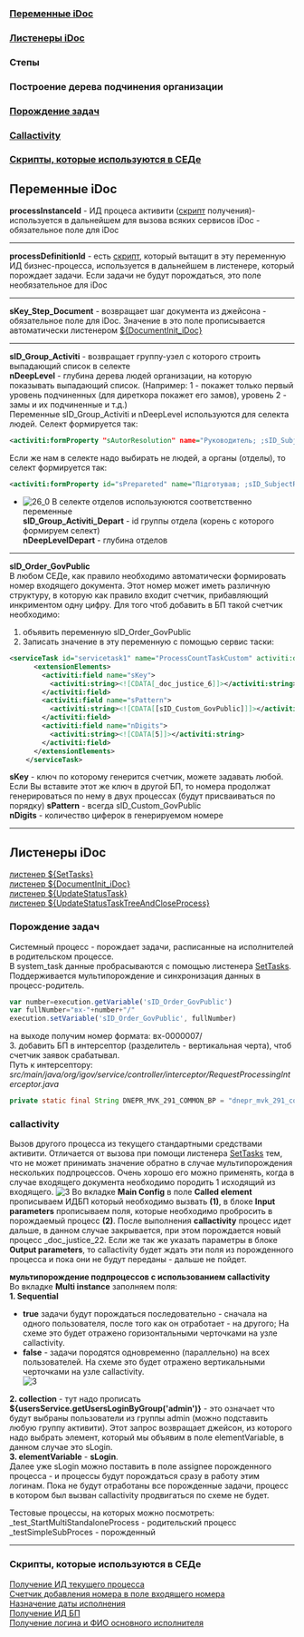 ### [Переменные iDoc](https://github.com/e-government-ua/iBP/wiki/%D0%A1%D0%AD%D0%94#%D0%9F%D0%B5%D1%80%D0%B5%D0%BC%D0%B5%D0%BD%D0%BD%D1%8B%D0%B5-idoc-1)
### [Листенеры iDoc](https://github.com/e-government-ua/iBP/wiki/%D0%A1%D0%AD%D0%94#%D0%9B%D0%B8%D1%81%D1%82%D0%B5%D0%BD%D0%B5%D1%80%D1%8B-idoc-1)
### Степы  
### Построение дерева подчинения организации
### [Порождение задач](https://github.com/e-government-ua/iBP/wiki/%D0%A1%D0%AD%D0%94/_edit#%D0%BF%D1%80%D0%BE%D1%86%D0%B5%D1%81%D1%81-system_taskbpmn)  
### [Callactivity](https://github.com/e-government-ua/iBP/wiki/%D0%A1%D0%AD%D0%94#callactivity)  
### [Скрипты, которые используются в СЕДе](https://github.com/e-government-ua/iBP/wiki/%D0%A1%D0%AD%D0%94/_edit#%D0%A1%D0%BA%D1%80%D0%B8%D0%BF%D1%82%D1%8B-%D0%BA%D0%BE%D1%82%D0%BE%D1%80%D1%8B%D0%B5-%D0%B8%D1%81%D0%BF%D0%BE%D0%BB%D1%8C%D0%B7%D1%83%D1%8E%D1%82%D1%81%D1%8F-%D0%B2-%D0%A1%D0%95%D0%94%D0%B5)  

## Переменные iDoc
**processInstanceId** - ИД процеса активити ([скрипт](https://github.com/e-government-ua/iBP/wiki/%D0%A1%D0%BA%D1%80%D0%B8%D0%BF%D1%82%D1%8B#%D0%9F%D0%BE%D0%BB%D1%83%D1%87%D0%B5%D0%BD%D0%B8%D0%B5-%D0%98%D0%94-%D1%82%D0%B5%D0%BA%D1%83%D1%89%D0%B5%D0%B3%D0%BE-%D0%BF%D1%80%D0%BE%D1%86%D0%B5%D1%81%D1%81%D0%B0) получения)- используется в дальнейшем для вызова всяких сервисов iDoc - обязательное поле для iDoc  

***

**processDefinitionId** - есть [скрипт](https://github.com/e-government-ua/iBP/wiki/%D0%A1%D0%BA%D1%80%D0%B8%D0%BF%D1%82%D1%8B#%D0%9F%D0%BE%D0%BB%D1%83%D1%87%D0%B5%D0%BD%D0%B8%D0%B5-%D0%98%D0%94-%D0%91%D0%9F), который вытащит в эту переменную ИД бизнес-процесса, используется в дальнейшем в листенере, который порождает задачи. Если задачи не будут порождаться, это поле необязательное для iDoc 

***
 
**sKey_Step_Document** - возвращает шаг документа из джейсона - обязательное поле для iDoc. Значение в это поле прописывается автоматически листенером [${DocumentInit_iDoc}](https://github.com/e-government-ua/iBP/wiki/%D0%A2%D0%B8%D0%BF%D1%8B-Listener-%D0%B8-delegateExpression#documentinit_idoc)  

***

**sID_Group_Activiti** - возвращает группу-узел с которого строить выпадающий список в селекте  
**nDeepLevel** - глубина дерева людей организации, на которую показывать выпадающий список. (Например: 1 - покажет только первый уровень подчиненных (для диреткора покажет его замов), уровень 2 - замы и их подчиненные и т.д.)  
Переменные sID_Group_Activiti и nDeepLevel используются для селекта людей. Селект формируется так:  
```xml 
<activiti:formProperty "sAutorResolution" name="Руководитель; ;sID_SubjectRole=Executor,sID_Group_Activiti=sID_Group_Activiti,nDeepLevel=nDeepLevel" type="select"></activiti:formProperty>
```		
Если же нам в селекте надо выбирать не людей, а органы (отделы), то селект формируется так:  
```xml 	 
<activiti:formProperty id="sPrepareted" name="Підготував; ;sID_SubjectRole=ExecutorDepart,sID_Group_Activiti=sID_Group_Activiti_Depart,nDeepLevel=nDeepLevelDepart" type="select" required="true"></activiti:formProperty>
```
* ![26_0](https://github.com/e-government-ua/i/blob/test-alpha/doc/bp/img/26_0.JPG)
В селекте отделов используюются соответственно переменные  
**sID_Group_Activiti_Depart** - id группы отдела (корень с которого формируем селект)  
**nDeepLevelDepart** - глубина отделов  

***

**sID_Order_GovPublic**  
В любом СЕДе, как правило необходимо автоматически формировать номер входящего документа. Этот номер может иметь различную структуру, в которую как правило входит счетчик, прибавляющий инкриментом одну цифру.
Для того чтоб добавить в БП такой счетчик необходимо:

1. объявить переменную sID_Order_GovPublic
2. Записать значение в эту переменную с помощью сервис таски:
```xml
<serviceTask id="servicetask1" name="ProcessCountTaskCustom" activiti:delegateExpression="#{ProcessCountTaskCustomListener}">
      <extensionElements>
        <activiti:field name="sKey">
          <activiti:string><![CDATA[_doc_justice_6]]></activiti:string>
        </activiti:field>
        <activiti:field name="sPattern">
          <activiti:string><![CDATA[[sID_Custom_GovPublic]]]></activiti:string>
        </activiti:field>
        <activiti:field name="nDigits">
          <activiti:string><![CDATA[5]]></activiti:string>
        </activiti:field>
      </extensionElements>
    </serviceTask>
```	
**sKey** - ключ по которому генерится счетчик, можете задавать любой. Если Вы вставите этот же ключ в другой БП, то номера продолжат генерироваться по нему в двух процессах (будут присваиваться по порядку)
**sPattern** - всегда sID_Custom_GovPublic   
**nDigits** - количество циферок в генерируемом номере

***

## Листенеры iDoc
[листенер ${SetTasks}](https://github.com/e-government-ua/iBP/wiki/%D0%A2%D0%B8%D0%BF%D1%8B-Listener-%D0%B8-delegateExpression#settasks)  
[листенер ${DocumentInit_iDoc}](https://github.com/e-government-ua/iBP/wiki/%D0%A2%D0%B8%D0%BF%D1%8B-Listener-%D0%B8-delegateExpression#documentinit_idoc)  
[листенер ${UpdateStatusTask}](https://github.com/e-government-ua/iBP/wiki/%D0%A2%D0%B8%D0%BF%D1%8B-Listener-%D0%B8-delegateExpression#updatestatustask)  
[листенер ${UpdateStatusTaskTreeAndCloseProcess}](https://github.com/e-government-ua/iBP/wiki/%D0%A2%D0%B8%D0%BF%D1%8B-Listener-%D0%B8-delegateExpression#updatestatustasktreeandcloseprocess)  

### Порождение задач
Системный процесс - порождает задачи, расписанные на исполнителей в родительском процессе.  
В system_task данные пробрасываются с помощью листенера [SetTasks](https://github.com/e-government-ua/iBP/wiki/%D0%A2%D0%B8%D0%BF%D1%8B-Listener-%D0%B8-delegateExpression#settasks). Поддерживается мультипорождение и синхронизация данных в процесс-родитель.

```javascript
var number=execution.getVariable('sID_Order_GovPublic')
var fullNumber="вх-"+number+"/"
execution.setVariable('sID_Order_GovPublic', fullNumber)
```

на выходе получим номер формата: вх-0000007/  
3. добавить БП в интерсептор (разделитель - вертикальная черта), чтоб счетчик заявок срабатывал.  
Путь к интерсептору: _src/main/java/org/igov/service/controller/interceptor/RequestProcessingInterceptor.java_
```java
private static final String DNEPR_MVK_291_COMMON_BP = "dnepr_mvk_291_common|_test_UKR_DOC|dnepr_mvk_889|justice_incoming";
```

### callactivity
Вызов другого процесса из текущего стандартными средствами активити. Отличается от вызова при помощи листенера [SetTasks](https://github.com/e-government-ua/iBP/wiki/%D0%A2%D0%B8%D0%BF%D1%8B-Listener-%D0%B8-delegateExpression#settasks) тем, что не может принимать значение обратно в случае мультипорождения нескольких подпроцессов.
Очень хорошо его можно применять, когда в случае входящего документа необходимо породить 1 исходящий из входящего.
![3](https://drive.google.com/uc?export=download&id=0B42BBpUHJK_sdmtSVzlWamhER3c)
Во вкладке **Main Config**  в поле **Called element** прописываем ИДБП который необходимо вызвать **(1)**, в блоке **Input parameters** прописываем поля, которые необходимо пробросить в порождаемый процесс **(2)**.
После выполнения **callactivity** процесс идет дальше, в данном случае закрывается, при этом порождается новый процесс _doc_justice_22.
Если же так же указать параметры в блоке **Output parameters**, то  callactivity будет ждать эти поля из порожденного процесса и пока они не будут переданы - дальше не пойдет.

**мультипорождение подпроцессов с использованием callactivity**  
Во вкладке **Multi instance** заполняем поля:   
**1. Sequential**
* **true** задачи будут порождаться последовательно - сначала на одного пользователя, после того как он отработает - на другого; На схеме это будет отражено горизонтальными черточками на узле callactivity.  
* **false** - задачи породятся одновременно (параллельно) на всех пользователей. На схеме это будет отражено вертикальными черточками на узле callactivity.  
![3](https://drive.google.com/uc?export=download&id=0B42BBpUHJK_scWk3UWtJSko4Q3M)   

**2. collection** - тут надо прописать **${usersService.getUsersLoginByGroup('admin')}** - это означает что будут выбраны пользователи из группы admin (можно подставить любую группу активити). Этот запрос возвращает джейсон, из которого надо выбрать элемент, который мы объявим в поле elementVariable, в данном случае это sLogin.  
**3. elementVariable** - **sLogin**.  
Далее уже sLogin можно поставить в поле assignee порожденного процесса - и процессы будут порождаться сразу в работу этим логинам.
Пока не будут отработаны все порожденные задачи, процесс в котором был вызван callactivity продвигаться по схеме не будет.  

Тестовые процессы, на которых можно посмотреть:  
_test_StartMultiStandaloneProcess - родительский процесс  
_testSimpleSubProces - порожденный  
***

### Скрипты, которые используются в СЕДе
[Получение ИД текущего процесса](https://github.com/e-government-ua/iBP/wiki/%D0%A1%D0%BA%D1%80%D0%B8%D0%BF%D1%82%D1%8B#%D0%9F%D0%BE%D0%BB%D1%83%D1%87%D0%B5%D0%BD%D0%B8%D0%B5-%D0%98%D0%94-%D1%82%D0%B5%D0%BA%D1%83%D1%89%D0%B5%D0%B3%D0%BE-%D0%BF%D1%80%D0%BE%D1%86%D0%B5%D1%81%D1%81%D0%B0)  
[Счетчик добавления номера в поле входящего номера](https://github.com/e-government-ua/iBP/wiki/%D0%A1%D0%BA%D1%80%D0%B8%D0%BF%D1%82%D1%8B#%D0%A1%D1%87%D0%B5%D1%82%D1%87%D0%B8%D0%BA-%D0%B4%D0%BE%D0%B1%D0%B0%D0%B2%D0%BB%D0%B5%D0%BD%D0%B8%D1%8F-%D0%BD%D0%BE%D0%BC%D0%B5%D1%80%D0%B0-%D0%B2-%D0%BF%D0%BE%D0%BB%D0%B5-%D0%B2%D1%85%D0%BE%D0%B4%D1%8F%D1%89%D0%B5%D0%B3%D0%BE-%D0%BD%D0%BE%D0%BC%D0%B5%D1%80%D0%B0)  
[Назначение даты исполнения](https://github.com/e-government-ua/iBP/wiki/%D0%A1%D0%BA%D1%80%D0%B8%D0%BF%D1%82%D1%8B#%D0%9D%D0%B0%D0%B7%D0%BD%D0%B0%D1%87%D0%B5%D0%BD%D0%B8%D0%B5-%D0%B4%D0%B0%D1%82%D1%8B-%D0%B8%D1%81%D0%BF%D0%BE%D0%BB%D0%BD%D0%B5%D0%BD%D0%B8%D1%8F---%D0%BF%D0%BE-%D1%83%D0%BC%D0%BE%D0%BB%D1%87%D0%B0%D0%BD%D0%B8%D1%8E--30-%D0%B4%D0%BD%D0%B5%D0%B9-%D0%BA-%D1%82%D0%B5%D0%BA%D1%83%D1%89%D0%B5%D0%B9-%D0%B4%D0%B0%D1%82%D1%8B-%D0%B8-%D0%BF%D0%B5%D1%80%D0%B5%D0%B2%D0%BE%D0%B4-%D0%B4%D0%B0%D1%82%D1%8B-%D0%B2-%D0%BD%D1%83%D0%B6%D0%BD%D1%8B%D0%B9-%D1%84%D0%BE%D1%80%D0%BC%D0%B0%D1%82-%D0%B4%D0%B4%D0%BC%D0%BC%D0%B3%D0%B3%D0%B3%D0%B3)   
[Получение ИД БП](https://github.com/e-government-ua/iBP/wiki/%D0%A1%D0%BA%D1%80%D0%B8%D0%BF%D1%82%D1%8B#%D0%9F%D0%BE%D0%BB%D1%83%D1%87%D0%B5%D0%BD%D0%B8%D0%B5-%D0%98%D0%94-%D0%91%D0%9F)   
[Получение логина и ФИО основного исполнителя](https://github.com/e-government-ua/iBP/wiki/%D0%A1%D0%BA%D1%80%D0%B8%D0%BF%D1%82%D1%8B#%D0%9F%D0%BE%D0%BB%D1%83%D1%87%D0%B5%D0%BD%D0%B8%D0%B5-%D0%BB%D0%BE%D0%B3%D0%B8%D0%BD%D0%B0-%D0%B8-%D0%A4%D0%98%D0%9E-%D0%BE%D1%81%D0%BD%D0%BE%D0%B2%D0%BD%D0%BE%D0%B3%D0%BE-%D0%B8%D1%81%D0%BF%D0%BE%D0%BB%D0%BD%D0%B8%D1%82%D0%B5%D0%BB%D1%8F-%D1%87%D0%B5%D0%BB%D0%BE%D0%B2%D0%B5%D0%BA%D0%B0-%D0%BA%D0%BE%D1%82%D0%BE%D1%80%D0%BE%D0%B3%D0%BE-%D0%B2-%D1%82%D0%B0%D0%B1%D0%BB%D0%B8%D1%86%D0%B5-%D0%B2%D1%8B%D0%B1%D1%80%D0%B0%D0%BB%D0%B8-%D0%BF%D0%B5%D1%80%D0%B2%D1%8B%D0%BC)  
